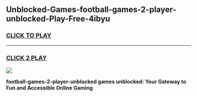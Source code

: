 
## Unblocked-Games-football-games-2-player-unblocked-Play-Free-4ibyu
<h3>
<a href="https://premium76.site?title=football-games-2-player-unblocked&ref=23A">CLICK TO PLAY</a></h3>
<hr>

<h3>
<a href="https://premium76.site?title=football-games-2-player-unblocked&ref=23A">CLICK 2 PLAY</a>
  
</h3>

<a href="https://premium76.site?title=football-games-2-player-unblocked&ref=23A"><img src="https://clearcache.store/games.png"></a>


**football-games-2-player-unblocked games unblocked: Your Gateway to Fun and Accessible Online Gaming**
